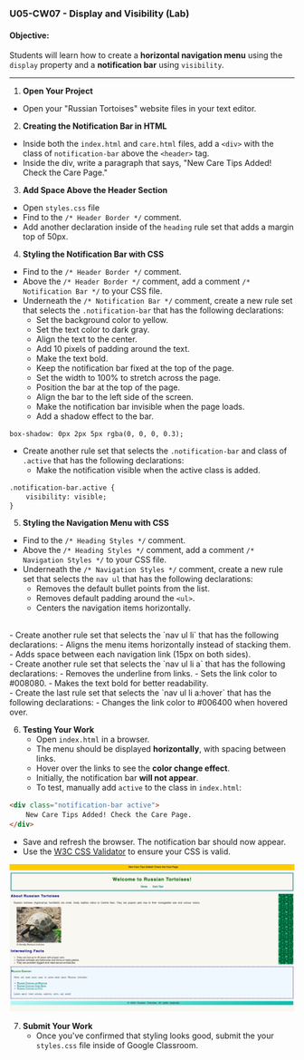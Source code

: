 ### U05-CW07 - Display and Visibility (Lab)

#### **Objective:**  
Students will learn how to create a **horizontal navigation menu** using the `display` property and a **notification bar** using `visibility`.  

---

1. **Open Your Project**
- Open your "Russian Tortoises" website files in your text editor.

2. **Creating the Notification Bar in HTML**
- Inside both the `index.html` and `care.html` files, add a `<div>` with the class of `notification-bar` above the `<header>` tag.
- Inside the div, write a paragraph that says, "New Care Tips Added! Check the Care Page."

3. **Add Space Above the Header Section**
- Open `styles.css` file
- Find to the `/* Header Border */` comment.
- Add another declaration inside of the `heading` rule set that adds a margin  top of 50px.

4. **Styling the Notification Bar with CSS**
- Find to the `/* Header Border */` comment.
- Above the `/* Header Border */` comment, add a comment `/* Notification Bar */` to your CSS file.
- Underneath the `/* Notification Bar */` comment, create a new rule set that selects the `.notification-bar` that has the following declarations:
    - Set the background color to yellow.
    - Set the text color to dark gray.
    - Align the text to the center.
    - Add 10 pixels of padding around the text.
    - Make the text bold.
    - Keep the notification bar fixed at the top of the page.
    - Set the width to 100% to stretch across the page.
    - Position the bar at the top of the page.
    - Align the bar to the left side of the screen.
    - Make the notification bar invisible when the page loads.
    - Add a shadow effect to the bar.

```
box-shadow: 0px 2px 5px rgba(0, 0, 0, 0.3); 
```
- Create another rule set that selects the `.notification-bar` and class of `.active` that has the following declarations:
    - Make the notification visible when the active class is added.

```
.notification-bar.active {
    visibility: visible;
}
```

5. **Styling the Navigation Menu with CSS**
- Find to the `/* Heading Styles */` comment.
- Above the `/* Heading Styles */` comment, add a comment `/* Navigation Styles */` to your CSS file.
- Underneath the `/* Navigation Styles */` comment, create a new rule set that selects the `nav ul` that has the following declarations:
    - Removes the default bullet points from the list.
    - Removes default padding around the `<ul>`.
    - Centers the navigation items horizontally.
<br>
- Create another rule set that selects the `nav ul li` that has the following declarations:
    - Aligns the menu items horizontally instead of stacking them.
    - Adds space between each navigation link (15px on both sides).
<br>
- Create another rule set that selects the `nav ul li a` that has the following declarations:
    - Removes the underline from links.
    - Sets the link color to #008080.
    - Makes the text bold for better readability.
<br>
- Create the last rule set that selects the `nav ul li a:hover` that has the following declarations:
    - Changes the link color to #006400 when hovered over.


6. **Testing Your Work**
   - Open `index.html` in a browser.  
   - The menu should be displayed **horizontally**, with spacing between links.  
   - Hover over the links to see the **color change effect**.  
   - Initially, the notification bar **will not appear**.  
   - To test, manually add `active` to the class in `index.html`:

```html
<div class="notification-bar active">
    New Care Tips Added! Check the Care Page.
</div>
```
   - Save and refresh the browser. The notification bar should now appear.
   - Use the [W3C CSS Validator](https://jigsaw.w3.org/css-validator/) to ensure your CSS is valid.

![completed assignment](u05cw07-complete.png)

7. **Submit Your Work**
   - Once you've confirmed that styling looks good, submit the your `styles.css` file inside of Google Classroom.